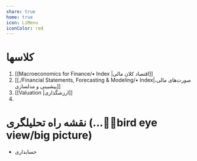 ```yaml
---
share: true
home: true
icon: LiMenu
iconColor: red
---
```

# کلاسها
1. [[Macroeconomics for Finance/• Index |اقتصاد کلان مالی]]
2. [[./Financial Statements, Forecasting & Modeling/• Index|صورت‌های مالی، پیشبینی و مدلسازی]]
3. [[Valuation |ارزشگذاری]]
4.  


# نقشه راه تحلیلگری (...🤷‍♂️bird eye view/big picture)
-  حسابداری


